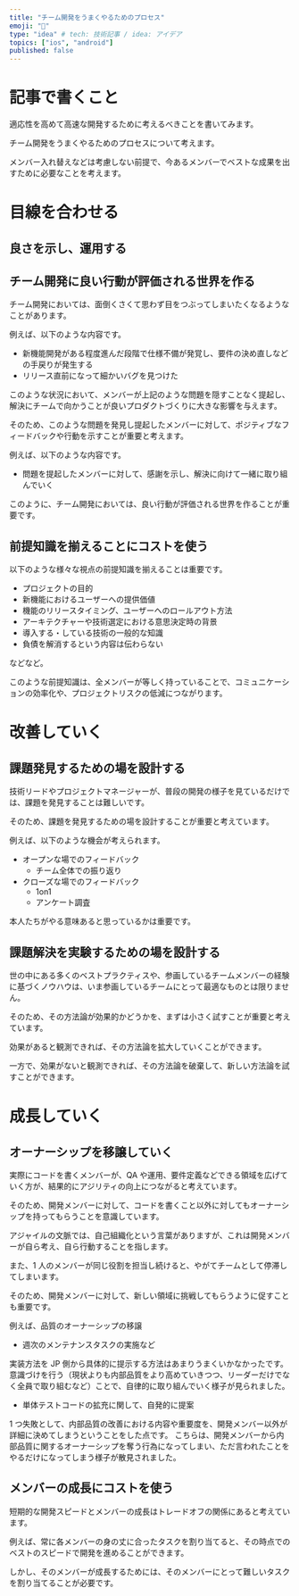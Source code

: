 ```yaml
---
title: "チーム開発をうまくやるためのプロセス"
emoji: "🕌"
type: "idea" # tech: 技術記事 / idea: アイデア
topics: ["ios", "android"]
published: false
---
```


# 記事で書くこと

適応性を高めて高速な開発するために考えるべきことを書いてみます。

チーム開発をうまくやるためのプロセスについて考えます。

メンバー入れ替えなどは考慮しない前提で、今あるメンバーでベストな成果を出すために必要なことを考えます。

# 目線を合わせる

## 良さを示し、運用する

## チーム開発に良い行動が評価される世界を作る

チーム開発においては、面倒くさくて思わず目をつぶってしまいたくなるようなことがあります。

例えば、以下のような内容です。

- 新機能開発がある程度進んだ段階で仕様不備が発覚し、要件の決め直しなどの手戻りが発生する
- リリース直前になって細かいバグを見つけた

このような状況において、メンバーが上記のような問題を隠すことなく提起し、解決にチームで向かうことが良いプロダクトづくりに大きな影響を与えます。

そのため、このような問題を発見し提起したメンバーに対して、ポジティブなフィードバックや行動を示すことが重要と考えます。

例えば、以下のような内容です。

- 問題を提起したメンバーに対して、感謝を示し、解決に向けて一緒に取り組んでいく

このように、チーム開発においては、良い行動が評価される世界を作ることが重要です。

## 前提知識を揃えることにコストを使う

以下のような様々な視点の前提知識を揃えることは重要です。

- プロジェクトの目的
- 新機能におけるユーザーへの提供価値
- 機能のリリースタイミング、ユーザーへのロールアウト方法
- アーキテクチャーや技術選定における意思決定時の背景
- 導入する・している技術の一般的な知識
- 負債を解消するという内容は伝わらない

などなど。

このような前提知識は、全メンバーが等しく持っていることで、コミュニケーションの効率化や、プロジェクトリスクの低減につながります。

# 改善していく

## 課題発見するための場を設計する

技術リードやプロジェクトマネージャーが、普段の開発の様子を見ているだけでは、課題を発見することは難しいです。

そのため、課題を発見するための場を設計することが重要と考えています。

例えば、以下のような機会が考えられます。

- オープンな場でのフィードバック
  - チーム全体での振り返り
- クローズな場でのフィードバック
  - 1on1
  - アンケート調査

本人たちがやる意味あると思っているかは重要です。

## 課題解決を実験するための場を設計する

世の中にある多くのベストプラクティスや、参画しているチームメンバーの経験に基づくノウハウは、いま参画しているチームにとって最適なものとは限りません。

そのため、その方法論が効果的かどうかを、まずは小さく試すことが重要と考えています。

効果があると観測できれば、その方法論を拡大していくことができます。

一方で、効果がないと観測できれば、その方法論を破棄して、新しい方法論を試すことができます。

# 成長していく

## オーナーシップを移譲していく

実際にコードを書くメンバーが、QA や運用、要件定義などできる領域を広げていく方が、結果的にアジリティの向上につながると考えています。

そのため、開発メンバーに対して、コードを書くこと以外に対してもオーナーシップを持ってもらうことを意識しています。

アジャイルの文脈では、自己組織化という言葉がありますが、これは開発メンバーが自ら考え、自ら行動することを指します。

また、1 人のメンバーが同じ役割を担当し続けると、やがてチームとして停滞してしまいます。

そのため、開発メンバーに対して、新しい領域に挑戦してもらうように促すことも重要です。

例えば、品質のオーナーシップの移譲

- 週次のメンテナンスタスクの実施など

実装方法を JP 側から具体的に提示する方法はあまりうまくいかなかったです。
意識づけを行う（現状よりも内部品質をより高めていきつつ、リーダーだけでなく全員で取り組むなど）ことで、自律的に取り組んでいく様子が見られました。

- 単体テストコードの拡充に関して、自発的に提案

1 つ失敗として、内部品質の改善における内容や重要度を、開発メンバー以外が詳細に決めてしまうということをした点です。
こちらは、開発メンバーから内部品質に関するオーナーシップを奪う行為になってしまい、ただ言われたことをやるだけになってしまう様子が散見されました。

## メンバーの成長にコストを使う

短期的な開発スピードとメンバーの成長はトレードオフの関係にあると考えています。

例えば、常に各メンバーの身の丈に合ったタスクを割り当てると、その時点でのベストのスピードで開発を進めることができます。

しかし、そのメンバーが成長するためには、そのメンバーにとって難しいタスクを割り当てることが必要です。
